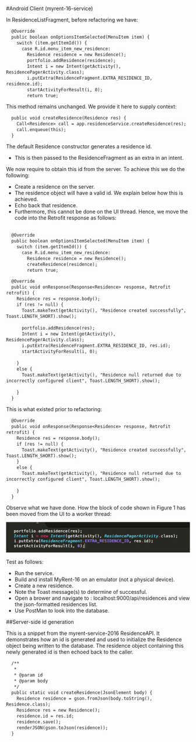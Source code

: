 #Android Client (myrent-16-service)

In ResidenceListFragment, before refactoring we have:

```
  @Override
  public boolean onOptionsItemSelected(MenuItem item) {
    switch (item.getItemId()) {
      case R.id.menu_item_new_residence:
        Residence residence = new Residence();
        portfolio.addResidence(residence);
        Intent i = new Intent(getActivity(), ResidencePagerActivity.class);
        i.putExtra(ResidenceFragment.EXTRA_RESIDENCE_ID, residence.id);
        startActivityForResult(i, 0);
        return true;
```

This method remains unchanged. We provide it here to supply context:

```
  public void createResidence(Residence res) {
    Call<Residence> call = app.residenceService.createResidence(res);
    call.enqueue(this);
  }
```

The default Residence constructor generates a residence id.

- This is then passed to the ResidenceFragment as an extra in an intent.


We now require to obtain this id from the server. To achieve this we do the following:

- Create a residence on the server. 
- The residence object will have a valid id. We explain below how this is achieved.
- Echo back that residence.
- Furthermore, this cannot be done on the UI thread. Hence, we move the code into the Retrofit response as follows:

```

  @Override
  public boolean onOptionsItemSelected(MenuItem item) {
    switch (item.getItemId()) {
      case R.id.menu_item_new_residence:
        Residence residence = new Residence();
        createResidence(residence);
        return true;
```

```
  @Override
  public void onResponse(Response<Residence> response, Retrofit retrofit) {
    Residence res = response.body();
    if (res != null) {
      Toast.makeText(getActivity(), "Residence created successfully", Toast.LENGTH_SHORT).show();

      portfolio.addResidence(res);
      Intent i = new Intent(getActivity(), ResidencePagerActivity.class);
      i.putExtra(ResidenceFragment.EXTRA_RESIDENCE_ID, res.id);
      startActivityForResult(i, 0);

    }
    else {
      Toast.makeText(getActivity(), "Residence null returned due to incorrectly configured client", Toast.LENGTH_SHORT).show();

    }
  }

```

This is what existed prior to refactoring:

```
  @Override
  public void onResponse(Response<Residence> response, Retrofit retrofit) {
    Residence res = response.body();
    if (res != null) {
      Toast.makeText(getActivity(), "Residence created successfully", Toast.LENGTH_SHORT).show();
    }
    else {
      Toast.makeText(getActivity(), "Residence null returned due to incorrectly configured client", Toast.LENGTH_SHORT).show();

    }
  }

```

Observe what we have done. How the block of code shown in Figure 1 has been moved from the UI to a worker thread:

![Figure 1: Code block move from UI to worker thread](img/01.png)

Test as follows:

- Run the service.
- Build and install MyRent-16 on an emulator (not a physical device).
- Create a new residence.
- Note the Toast message(s) to determine of successful.
- Open a brower and navigate to : localhost:9000/api/residences and view the json-formatted residences list.
- Use PostMan to look into the database.





##Server-side id generation

This is a snippet from the myrent-service-2016 ResidenceAPI. It demonstrates how an id is generated and used to initialize the Residence object being written to the database. The residence object containing this newly generated id is then echoed back to the caller.

```
  /**
   * 
   * @param id
   * @param body
   */
  public static void createResidence(JsonElement body) {
    Residence residence = gson.fromJson(body.toString(), Residence.class);
    Residence res = new Residence();
    residence.id = res.id;
    residence.save();
    renderJSON(gson.toJson(residence));
  }

```

